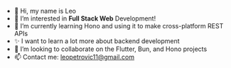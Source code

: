 - 👋 Hi, my name is Leo
- 👀 I’m interested in **Full Stack Web** Development!
- 🌱 I’m currently learning Hono and using it to make cross-platform REST APIs
- ✨ I want to learn a lot more about backend development
- 💞️ I’m looking to collaborate on the Flutter, Bun, and Hono projects
- 📫 Contact me: leopetrovic11@gmail.com
